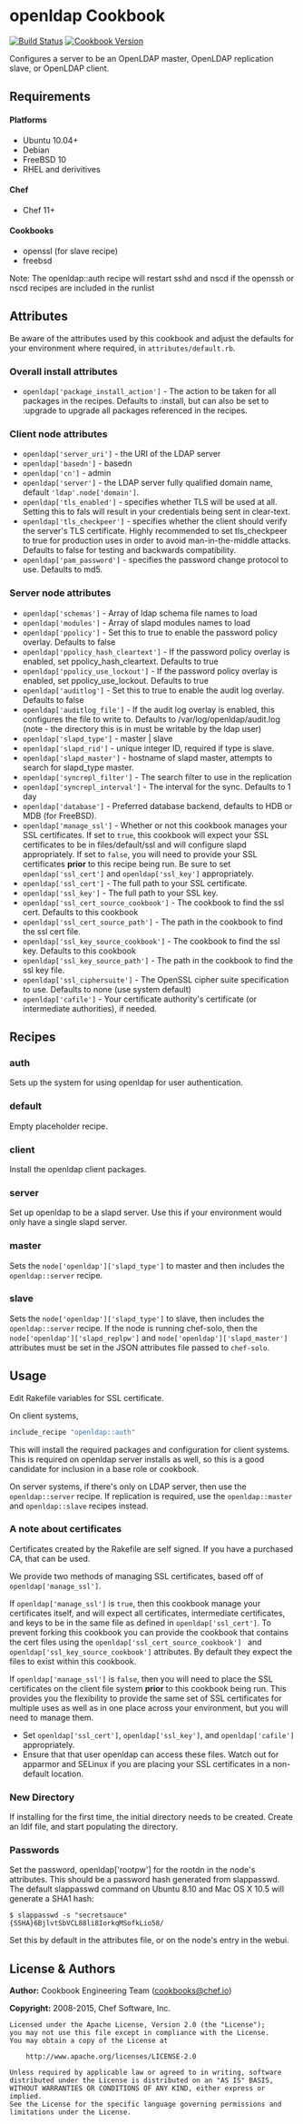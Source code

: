 openldap Cookbook
=================

[![Build Status](https://travis-ci.org/chef-cookbooks/openldap.svg?branch=master)](http://travis-ci.org/chef-cookbooks/openldap)
[![Cookbook Version](https://img.shields.io/cookbook/v/openldap.svg)](https://supermarket.chef.io/cookbooks/openldap)

Configures a server to be an OpenLDAP master, OpenLDAP replication slave, or OpenLDAP client.


Requirements
------------
#### Platforms
- Ubuntu 10.04+
- Debian
- FreeBSD 10
- RHEL and derivitives

#### Chef
- Chef 11+

#### Cookbooks
- openssl (for slave recipe)
- freebsd

Note:  The openldap::auth recipe will restart sshd and nscd if the openssh or nscd recipes are included in the runlist

Attributes
----------
Be aware of the attributes used by this cookbook and adjust the defaults for your environment where required, in `attributes/default.rb`.

### Overall install attributes
- `openldap['package_install_action']` - The action to be taken for all packages in the recipes. Defaults to :install, but can also be set to :upgrade to upgrade all packages referenced in the recipes.

### Client node attributes

- `openldap['server_uri']` - the URI of the LDAP server
- `openldap['basedn']` - basedn
- `openldap['cn']` - admin
- `openldap['server']` - the LDAP server fully qualified domain name, default `'ldap'.node['domain']`.
- `openldap['tls_enabled']` - specifies whether TLS will be used at all. Setting this to fals will result in your credentials being sent in clear-text.
- `openldap['tls_checkpeer']` - specifies whether the client should verify the server's TLS certificate. Highly recommended to set tls_checkpeer to true for production uses in order to avoid man-in-the-middle attacks. Defaults to false for testing and backwards compatibility.
- `openldap['pam_password']` - specifies the password change protocol to use. Defaults to md5.

### Server node attributes

- `openldap['schemas']` - Array of ldap schema file names to load
- `openldap['modules']` - Array of slapd modules names to load
- `openldap['ppolicy']` - Set this to true to enable the password policy overlay. Defaults to false
- `openldap['ppolicy_hash_cleartext']` - If the password policy overlay is enabled, set ppolicy_hash_cleartext. Defaults to true
- `openldap['ppolicy_use_lockout']` - If the password policy overlay is enabled, set ppolicy_use_lockout. Defaults to true
- `openldap['auditlog']` - Set this to true to enable the audit log overlay. Defaults to false
- `openldap['auditlog_file']` - If the audit log overlay is enabled, this configures the file to write to. Defaults to /var/log/openldap/audit.log (note - the directory this is in must be writable by the ldap user)
- `openldap['slapd_type']` - master | slave
- `openldap['slapd_rid']` - unique integer ID, required if type is slave.
- `openldap['slapd_master']` - hostname of slapd master, attempts to search for slapd_type master.
- `openldap['syncrepl_filter']` - The search filter to use in the replication
- `openldap['syncrepl_interval']` - The interval for the sync.  Defaults to 1 day
- `openldap['database']` - Preferred database backend, defaults to HDB or MDB (for FreeBSD).
- `openldap['manage_ssl']` - Whether or not this cookbook manages your SSL certificates.
   If set to `true`, this cookbook will expect your SSL certificates to be in files/default/ssl and will configure slapd appropriately.
   If set to `false`, you will need to provide your SSL certificates **prior** to this recipe being run. Be sure to set `openldap['ssl_cert']` and `openldap['ssl_key']` appropriately.
- `openldap['ssl_cert']` - The full path to your SSL certificate.
- `openldap['ssl_key']` - The full path to your SSL key.
- `openldap['ssl_cert_source_cookbook']` - The cookbook to find the ssl cert.  Defaults to this cookbook
- `openldap['ssl_cert_source_path']` - The path in the cookbook to find the ssl cert file.
- `openldap['ssl_key_source_cookbook']` - The cookbook to find the ssl key.  Defaults to this cookbook
- `openldap['ssl_key_source_path']` - The path in the cookbook to find the ssl key file.
- `openldap['ssl_ciphersuite']` - The OpenSSL cipher suite specification to use. Defaults to none (use system default)
- `openldap['cafile']` - Your certificate authority's certificate (or intermediate authorities), if needed.

Recipes
-------
### auth

Sets up the system for using openldap for user authentication.

### default

Empty placeholder recipe.

### client

Install the openldap client packages.

### server

Set up openldap to be a slapd server. Use this if your environment would only have a single slapd server.

### master

Sets the `node['openldap']['slapd_type']` to master and then includes the `openldap::server` recipe.

### slave

Sets the `node['openldap']['slapd_type']` to slave, then includes the `openldap::server` recipe. If the node is running chef-solo, then the `node['openldap']['slapd_replpw']` and `node['openldap']['slapd_master']` attributes must be set in the JSON attributes file passed to `chef-solo`.


Usage
-----
Edit Rakefile variables for SSL certificate.

On client systems,

```ruby
include_recipe "openldap::auth"
```

This will install the required packages and configuration for client systems. This is required on openldap server installs as well, so this is a good candidate for inclusion in a base role or cookbook.

On server systems, if there's only on LDAP server, then use the `openldap::server` recipe. If replication is required, use the `openldap::master` and `openldap::slave` recipes instead.


### A note about certificates

Certificates created by the Rakefile are self signed. If you have a purchased CA, that can be used.

We provide two methods of managing SSL certificates, based off of `openldap['manage_ssl']`.

If `openldap['manage_ssl']` is `true`, then this cookbook manage your certificates itself, and will expect all certificates, intermediate certificates, and keys to be in the same file as defined in `openldap['ssl_cert']`.  To prevent forking this cookbook you can provide the cookbook that contains the cert files using the `openldap['ssl_cert_source_cookbook'] ` and `openldap['ssl_key_source_cookbook']` attributes.  By default they expect the files to exist within this cookbook.

If `openldap['manage_ssl']` is `false`, then you will need to place the SSL certificates on the client file system **prior** to this cookbook being run. This provides you the flexibility to provide the same set of SSL certificates for multiple uses as well as in one place across your environment, but you will need to manage them.
- Set `openldap['ssl_cert']`, `openldap['ssl_key']`, and `openldap['cafile']` appropriately.
- Ensure that that user openldap can access these files. Watch out for apparmor and SELinux if you are placing your SSL certificates in a non-default location.

### New Directory
If installing for the first time, the initial directory needs to be created. Create an ldif file, and start populating the directory.

### Passwords
Set the password, openldap['rootpw'] for the rootdn in the node's attributes. This should be a password hash generated from slappasswd. The default slappasswd command on Ubuntu 8.10 and Mac OS X 10.5 will generate a SHA1 hash:

    $ slappasswd -s "secretsauce"
    {SSHA}6BjlvtSbVCL88li8IorkqMSofkLio58/

Set this by default in the attributes file, or on the node's entry in the webui.


License & Authors
-----------------

**Author:** Cookbook Engineering Team (<cookbooks@chef.io>)

**Copyright:** 2008-2015, Chef Software, Inc.

```
Licensed under the Apache License, Version 2.0 (the "License");
you may not use this file except in compliance with the License.
You may obtain a copy of the License at

    http://www.apache.org/licenses/LICENSE-2.0

Unless required by applicable law or agreed to in writing, software
distributed under the License is distributed on an "AS IS" BASIS,
WITHOUT WARRANTIES OR CONDITIONS OF ANY KIND, either express or implied.
See the License for the specific language governing permissions and
limitations under the License.
```
